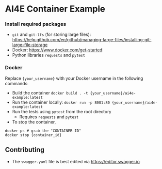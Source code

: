 # AI4E Container Example

### Install required packages

* `git` and `git-lfs` (for storing large files): https://help.github.com/en/github/managing-large-files/installing-git-large-file-storage
* Docker: https://www.docker.com/get-started
* Python libraries `requests` and `pytest`

### Docker
Replace `{your_username}` with your Docker username in the following commands: 

- Build the container `docker build . -t {your_username}/ai4e-example:latest`
- Run the container locally: `docker run -p 8081:80 {your_username}/ai4e-example:latest`
- Run the tests using `pytest` from the root directory
  - Requires `requests` and `pytest`
- To stop the container,

```
docker ps # grab the "CONTAINER ID"
docker stop {container_id}
```

## Contributing

- The `swagger.yaml` file is best edited via https://editor.swagger.io
